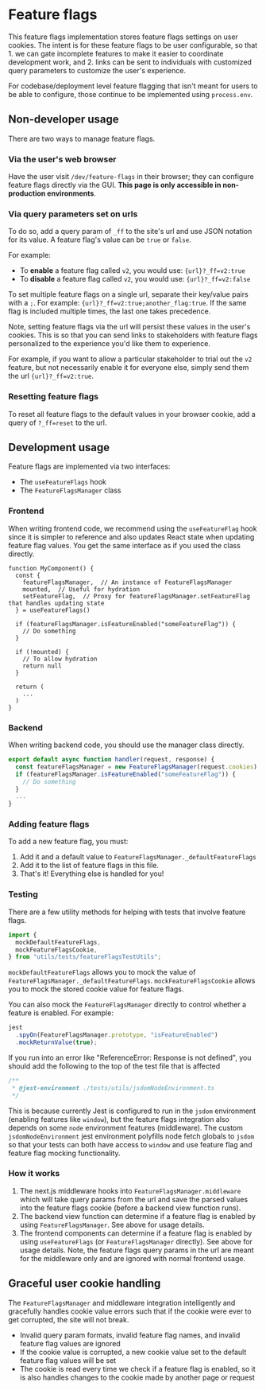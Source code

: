 # Feature flags

This feature flags implementation stores feature flags settings on user cookies. The intent is for these feature flags
to be user configurable, so that 1. we can gate incomplete features to make it easier to coordinate development work,
and 2. links can be sent to individuals with customized query parameters to customize the user's experience.

For codebase/deployment level feature flagging that isn't meant for users to be able to configure, those continue to be
implemented using `process.env`.

## Non-developer usage

There are two ways to manage feature flags.

### Via the user's web browser

Have the user visit `/dev/feature-flags` in their browser; they can configure feature flags directly via the GUI. **This page is only accessible in non-production environments**.

### Via query parameters set on urls

To do so, add a query param of `_ff` to the site's url and use JSON notation for its value. A feature flag's value can
be `true` or `false`.

For example:

- To **enable** a feature flag called `v2`, you would use:
  `{url}?_ff=v2:true`
- To **disable** a feature flag called `v2`, you would use:
  `{url}?_ff=v2:false`

To set multiple feature flags on a single url, separate their key/value pairs with a `;`. For example:
`{url}?_ff=v2:true;another_flag:true`. If the same flag is included multiple times, the last one takes precedence.

Note, setting feature flags via the url will persist these values in the user's cookies. This is so that you can send
links to stakeholders with feature flags personalized to the experience you'd like them to experience.

For example, if you want to allow a particular stakeholder to trial out the `v2` feature, but not necessarily enable it
for everyone else, simply send them the url `{url}?_ff=v2:true`.

### Resetting feature flags

To reset all feature flags to the default values in your browser cookie, add a query of `?_ff=reset` to the url. 

## Development usage

Feature flags are implemented via two interfaces:

- The `useFeatureFlags` hook
- The `FeatureFlagsManager` class

### Frontend

When writing frontend code, we recommend using the `useFeatureFlag` hook since it is simpler to reference and also
updates React state when updating feature flag values. You get the same interface as if you used the class directly.

```tsx
function MyComponent() {
  const {
    featureFlagsManager,  // An instance of FeatureFlagsManager
    mounted,  // Useful for hydration
    setFeatureFlag,  // Proxy for featureFlagsManager.setFeatureFlag that handles updating state
  } = useFeatureFlags()

  if (featureFlagsManager.isFeatureEnabled("someFeatureFlag")) {
    // Do something
  }

  if (!mounted) {
    // To allow hydration
    return null
  }

  return (
    ...
  )
}
```

### Backend

When writing backend code, you should use the manager class directly.

```typescript
export default async function handler(request, response) {
  const featureFlagsManager = new FeatureFlagsManager(request.cookies)
  if (featureFlagsManager.isFeatureEnabled("someFeatureFlag")) {
    // Do something
  }
  ...
}
```

### Adding feature flags

To add a new feature flag, you must:

1. Add it and a default value to `FeatureFlagsManager._defaultFeatureFlags`
1. Add it to the list of feature flags in this file.
1. That's it! Everything else is handled for you!

### Testing

There are a few utility methods for helping with tests that involve feature flags.

```typescript
import {
  mockDefaultFeatureFlags,
  mockFeatureFlagsCookie,
} from "utils/tests/featureFlagsTestUtils";
```

`mockDefaultFeatureFlags` allows you to mock the value of `FeatureFlagsManager._defaultFeatureFlags`.
`mockFeatureFlagsCookie` allows you to mock the stored cookie value for feature flags.

You can also mock the `FeatureFlagsManager` directly to control whether a feature is enabled. For example:

```typescript
jest
  .spyOn(FeatureFlagsManager.prototype, "isFeatureEnabled")
  .mockReturnValue(true);
```

If you run into an error like "ReferenceError: Response is not defined", you should add the following to the top of the
test file that is affected

```typescript
/**
 * @jest-environment ./tests/utils/jsdomNodeEnvironment.ts
 */
```

This is because currently Jest is configured to run in the `jsdom` environment (enabling features like `window`), but
the feature flags integration also depends on some `node` environment features (middleware). The custom
`jsdomNodeEnvironment` jest environment polyfills node fetch globals to `jsdom` so that your tests can both have access
to `window` and use feature flag and feature flag mocking functionality.

### How it works

1. The next.js middleware hooks into `FeatureFlagsManager.middleware` which will take query params from the url and save
   the parsed values into the feature flags cookie (before a backend view function runs).
1. The backend view function can determine if a feature flag is enabled by using `FeatureFlagsManager`. See above for
   usage details.
1. The frontend components can determine if a feature flag is enabled by using `useFeatureFlags` (or
   `FeatureFlagsManager` directly). See above for usage details. Note, the feature flags query params in the url are
   meant for the middleware only and are ignored with normal frontend usage.

## Graceful user cookie handling

The `FeatureFlagsManager` and middleware integration intelligently and gracefully handles cookie value errors such that
if the cookie were ever to get corrupted, the site will not break.

- Invalid query param formats, invalid feature flag names, and invalid feature flag values are ignored
- If the cookie value is corrupted, a new cookie value set to the default feature flag values will be set
- The cookie is read every time we check if a feature flag is enabled, so it is also handles changes to the cookie made
  by another page or request

